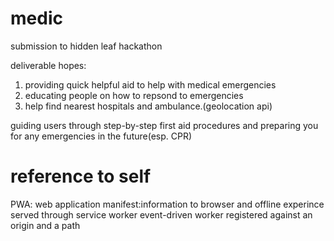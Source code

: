 # medic
submission to hidden leaf hackathon

deliverable hopes:
1. providing quick helpful aid to help with medical emergencies
2. educating people on how to repsond to emergencies
3. help find nearest hospitals and ambulance.(geolocation api)

guiding users through step-by-step first aid procedures and preparing you for any emergencies in the future(esp. CPR)

# reference to self
PWA: web application manifest:information to browser and offline experince served through service worker
event-driven worker registered against an origin and a path